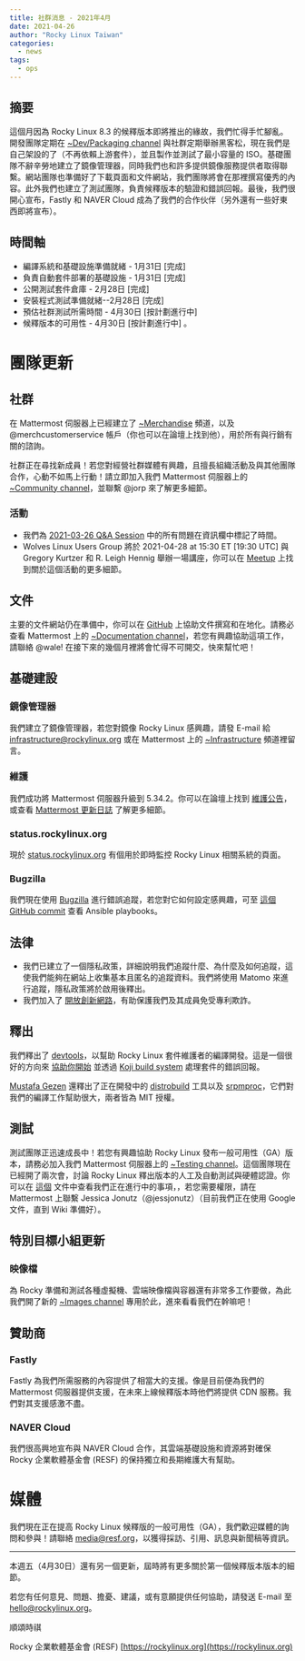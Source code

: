 ```yaml
---
title: 社群消息 - 2021年4月
date: 2021-04-26
author: "Rocky Linux Taiwan"
categories:
  - news 
tags:
  - ops
---
```

## 摘要

這個月因為 Rocky Linux 8.3 的候釋版本即將推出的緣故，我們忙得手忙腳亂。開發團隊定期在 [~Dev/Packaging channel](https://chat.rockylinux.org/rocky-linux/channels/dev-packaging) 與社群定期舉辦黑客松，現在我們是自己架設的了（不再依賴上游套件），並且製作並測試了最小容量的 ISO。基礎團隊不辭辛勞地建立了鏡像管理器，同時我們也和許多提供鏡像服務提供者取得聯繫。網站團隊也準備好了下載頁面和文件網站，我們團隊將會在那裡撰寫優秀的內容。此外我們也建立了測試團隊，負責候釋版本的驗證和錯誤回報。最後，我們很開心宣布，Fastly 和 NAVER Cloud 成為了我們的合作伙伴（另外還有一些好東西即將宣布）。

<!-- more -->

## 時間軸

- 編譯系統和基礎設施準備就緒 - 1月31日 [完成]
- 負責自動套件部署的基礎設施 - 1月31日 [完成]
- 公開測試套件倉庫 - 2月28日 [完成]
- 安裝程式測試準備就緒--2月28日 [完成]
- 預估社群測試所需時間 - 4月30日 [按計劃進行中]
- 候釋版本的可用性 - 4月30日 [按計劃進行中] 。

# 團隊更新

## 社群

在 Mattermost 伺服器上已經建立了 [~Merchandise](https://chat.rockylinux.org/rocky-linux/channels/merchandise) 頻道，以及 @merchcustomerservice 帳戶（你也可以在論壇上找到他），用於所有與行銷有關的諮詢。

社群正在尋找新成員！若您對經營社群媒體有興趣，且擅長組織活動及與其他團隊合作，心動不如馬上行動！請立即加入我們 Mattermost 伺服器上的 [~Community channel](https://chat.rockylinux.org/rocky-linux/channels/community)，並聯繫 @jorp 來了解更多細節。

### 活動

- 我們為 [2021-03-26 Q&A Session](https://www.youtube.com/watch?v=ULPGVBLLGuc) 中的所有問題在資訊欄中標記了時間。
- Wolves Linux Users Group 將於 2021-04-28 at 15:30 ET [19:30 UTC] 與 Gregory Kurtzer 和 R. Leigh Hennig 舉辦一場講座，你可以在 [Meetup](https://wolveslug.org.uk/event/talk-rocky-linux-28th-april-2021/) 上找到關於這個活動的更多細節。

## 文件

主要的文件網站仍在準備中，你可以在 [GitHub](https://github.com/rocky-linux/documentation/) 上協助文件撰寫和在地化。請務必查看 Mattermost 上的 [~Documentation channel](https://chat.rockylinux.org/rocky-linux/channels/documentation)，若您有興趣協助這項工作，請聯絡 @wale! 在接下來的幾個月裡將會忙得不可開交，快來幫忙吧！

## 基礎建設

### 鏡像管理器

我們建立了鏡像管理器，若您對鏡像 Rocky Linux 感興趣，請發 E-mail 給 [infrastructure@rockylinux.org](mailto:infrastructure@rockylinux.org) 或在 Mattermost 上的 [~Infrastructure](https://chat.rockylinux.org/rocky-linux/channels/infrastructure) 頻道裡留言。

### 維護

我們成功將 Mattermost 伺服器升級到 5.34.2。你可以在論壇上找到 [維護公告](https://forums.rockylinux.org/t/mattermost-maintenance-2021-04-18-02-00-utc-to-2021-04-18-05-00-utc/2309)，或查看 [Mattermost 更新日誌](https://docs.mattermost.com/administration/changelog.html#release-v5-34-feature-release) 了解更多細節。

### status.rockylinux.org

現於 [status.rockylinux.org](https://status.rockylinux.org/) 有個用於即時監控 Rocky Linux 相關系統的頁面。

### Bugzilla

我們現在使用 [Bugzilla](https://bugs.rockylinux.org/) 進行錯誤追蹤，若您對它如何設定感興趣，可至 [這個 GitHub commit](https://github.com/rocky-linux/infrastructure/commit/d532f6a28dca1682e6c8555981e1220e49d1e809) 查看 Ansible playbooks。

## 法律

- 我們已建立了一個隱私政策，詳細說明我們追蹤什麼、為什麼及如何追蹤，這使我們能夠在網站上收集基本且匿名的追蹤資料。我們將使用 Matomo 來進行追蹤，隱私政策將於啟用後釋出。
- 我們加入了 [開放創新網路](https://openinventionnetwork.com/)，有助保護我們及其成員免受專利欺詐。

## 釋出

我們釋出了 [devtools](https://github.com/rocky-linux/devtools)，以幫助 Rocky Linux 套件維護者的編譯開發。這是一個很好的方向來 [協助你開始](https://github.com/rocky-linux/documentation/blob/main/en/rocky/8/guides/developer_start2.md) 並透過 [Koji build system](https://kojidev.rockylinux.org/koji/) 處理套件的錯誤回報。 

[Mustafa Gezen](mailto:mustafa@rockylinux.org) 還釋出了正在開發中的 [distrobuild](https://github.com/rocky-linux/distrobuild) 工具以及 [srpmproc](https://github.com/rocky-linux/srpmproc)，它們對我們的編譯工作幫助很大，兩者皆為 MIT 授權。

## 測試

測試團隊正迅速成長中！若您有興趣協助 Rocky Linux 發布一般可用性（GA）版本，請務必加入我們 Mattermost 伺服器上的 [~Testing channel](https://chat.rockylinux.org/rocky-linux/channels/testing)。這個團隊現在已經開了兩次會，討論 Rocky Linux 釋出版本的人工及自動測試與硬體認證。你可以在 [這個](https://docs.google.com/document/d/1wjwQCAM2wg-P_MNKXlI_LZ27TvAqKOZbloGF7Cam7rU/edit) 文件中查看我們正在進行中的事項，，若您需要權限，請在 Mattermost 上聯繫 Jessica Jonutz（@jessjonutz）（目前我們正在使用 Google 文件，直到 Wiki 準備好）。

## 特別目標小組更新

### 映像檔

為 Rocky 準備和測試各種虛擬機、雲端映像檔與容器還有非常多工作要做，為此我們開了新的 [~Images channel](https://chat.rockylinux.org/rocky-linux/channels/images) 專用於此，進來看看我們在幹嘛吧！

## 贊助商

### Fastly

Fastly 為我們所需服務的內容提供了相當大的支援。像是目前便為我們的 Mattermost 伺服器提供支援，在未來上線候釋版本時他們將提供 CDN 服務。我們對其支援感激不盡。

### NAVER Cloud

我們很高興地宣布與 NAVER Cloud 合作，其雲端基礎設施和資源將對確保 Rocky 企業軟體基金會 (RESF) 的保持獨立和長期維護大有幫助。

# 媒體

我們現在正在提高 Rocky Linux 候釋版的一般可用性（GA），我們歡迎媒體的詢問和參與！請聯絡 [media@resf.org](mailto:media@resf.org)，以獲得採訪、引用、訊息與新聞稿等資訊。

---

本週五（4月30日）還有另一個更新，屆時將有更多關於第一個候釋版本版本的細節。

若您有任何意見、問題、擔憂、建議，或有意願提供任何協助，請發送 E-mail 至 [hello@rockylinux.org](mailto:hello@rockylinux.org)。

順頌時祺

Rocky 企業軟體基金會 (RESF)
[https://rockylinux.org](https://rockylinux.org)
